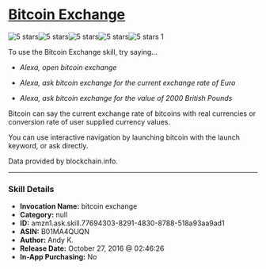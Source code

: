 # [Bitcoin Exchange](http://alexa.amazon.com/#skills/amzn1.ask.skill.77694303-8291-4830-8788-518a93aa9ad1)
![5 stars](../../images/ic_star_black_18dp_1x.png)![5 stars](../../images/ic_star_black_18dp_1x.png)![5 stars](../../images/ic_star_black_18dp_1x.png)![5 stars](../../images/ic_star_black_18dp_1x.png)![5 stars](../../images/ic_star_black_18dp_1x.png) 1

To use the Bitcoin Exchange skill, try saying...

* *Alexa, open bitcoin exchange*

* *Alexa, ask bitcoin exchange for the current exchange rate of Euro*

* *Alexa, ask bitcoin exchange for the value of 2000 British Pounds*

Bitcoin can say the current exchange rate of bitcoins with real currencies or conversion rate of user supplied currency values.

You can use interactive navigation by launching bitcoin with the launch keyword, or ask directly.

Data provided by blockchain.info.

***

### Skill Details

* **Invocation Name:** bitcoin exchange
* **Category:** null
* **ID:** amzn1.ask.skill.77694303-8291-4830-8788-518a93aa9ad1
* **ASIN:** B01MA4QUQN
* **Author:** Andy K.
* **Release Date:** October 27, 2016 @ 02:46:26
* **In-App Purchasing:** No
